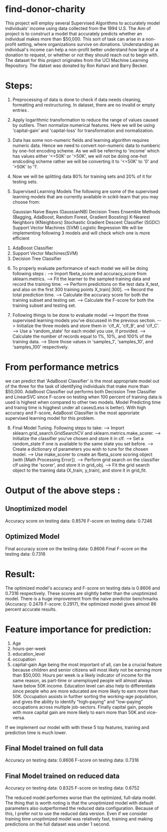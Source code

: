 # find-donor-charity
This project will employ several Supervised Algorithms to accurately model individuals' income using data collected from the 1994 U.S. The Aim of project is to construct a model that accurately predicts whether an individual makes more than $50,000. This sort of task can arise in a non-profit setting, where organizations survive on donations. Understanding an individual's income can help a non-profit better understand how large of a donation to request, or whether or not they should reach out to begin with.
The dataset for this project originates from the UCI Machine Learning Repository. The datset was donated by Ron Kohavi and Barry Becker.

# Steps:
1. Preprocessing of data is done to check if data needs cleaning, formatting and restructuring. In dataset, there are no invalid or empty entries .

2. Apply logarithmic transformation to reduce the range of values caused by outliers. Then normalize numerical features. Here we will be using 'capital-gain' and 'capital-loss' for transformation and normalization.

3. Data has some non-numeric fields and learning algorithm requires numeric data. Hence we need to convert non-numeric data to numberic by one-hot encoding scheme. As we will be referring to 'income' which has values either '<=50K' or '>50K', we will not be doing one-hot endcoding scheme rather we will be converting it to '<=50K' to '0' and '>50K' to '1'.

4. Now we will be splitting data 80% for training sets and 20% of it for testing sets.

5. Supervised Learning Models
    The following are some of the supervised learning models that are currently available in scikit-learn that you may choose     from:

      Gaussian Naive Bayes (GaussianNB)
      Decision Trees
      Ensemble Methods (Bagging, AdaBoost, Random Forest, Gradient Boosting)
      K-Nearest Neighbors (KNeighbors)
      Stochastic Gradient Descent Classifier (SGDC)
      Support Vector Machines (SVM)
      Logistic Regression
We will be implementing  following 3 models and will check which one is more efficient
1) AdaBoost Classifier
2) Support Vector Machines(SVM)
3) Decision Tree Classifier

6. To properly evaluate performance of each model we will be doing following steps :
  --> Import fbeta_score and accuracy_score from sklearn.metrics.
  --> Fit the learner to the sampled training data and record the training time.
  --> Perform predictions on the test data X_test, and also on the first 300 training points X_train[:300].
        --> Record the total prediction time.
  --> Calculate the accuracy score for both the training subset and testing set.
  --> Calculate the F-score for both the training subset and testing set.
  
7. Following things to be done to evaluate model
  --> Import the three supervised learning models you've discussed in the previous section.
  --> Initialize the three models and store them in 'clf_A', 'clf_B', and 'clf_C'.
  --> Use a 'random_state' for each model you use, if provided.
  --> Calculate the number of records equal to 1%, 10%, and 100% of the training data.
  --> Store those values in 'samples_1', 'samples_10', and 'samples_100' respectively.
  
# From performance metrics
we can predict that 'AdaBoost Classifier' is the most appropriate model out of the three for the task of identifying individuals that make more than $50,000. AdaBoost Classifier out performs both Decission Tree Classifier and LinearSVC since F-score on testing when 100 percent of training data is used is highest when compared to other two models. Model Predicting time and trainig time is higghest under all cases(Less is better). With high accuracy and F-score, AdaBoost Classifier is the most approriate supervised learning model for this problem.

8. Final Model Tuning. Following steps to take:
  -->  Import sklearn.grid_search.GridSearchCV and sklearn.metrics.make_scorer.
  --> Initialize the classifier you've chosen and store it in clf.
  --> Set a random_state if one is available to the same state you set before.
  --> Create a dictionary of parameters you wish to tune for the chosen model.
  --> Use make_scorer to create an fbeta_score scoring object (with [Math Processing Error]).
  --> Perform grid search on the classifier clf using the 'scorer', and store it in grid_obj.
  --> Fit the grid search object to the training data (X_train, y_train), and store it in grid_fit.
# Output of the above steps :
Unoptimized model
------
Accuracy score on testing data: 0.8576
F-score on testing data: 0.7246

Optimized Model
------
Final accuracy score on the testing data: 0.8606
Final F-score on the testing data: 0.7316

# Result:
The optimized model's accuracy and F-score on testing data is 0.8606 and 0.7316 respectively. These scores are slightly better than the unoptimized model. There is a huge improvement from the naive predictor benchmarks (Accuracy: 0.2478 F-score: 0.2917), the optimized model gives almost 86 percent accurate results.

# Feature importance for prediction:
1) Age 
2) hours-per-week 
3) education_level 
4) occupation 
5) capital-gain 
Age being the most important of all, can be a crucial feature because children and senior citizens will most likely not be earning more than $50,000. Hours per week is a likely indicator of income for the same reason, as part-time or unemployed people will almost always have below 50K income. Education level can also help to differentiate since people who are more educated are more likely to earn more than 50K. Occupation assists in further sorting the working-age population, and gives the ability to identify "high-paying" and "low-paying" occupations across multiple job-sectors. Finally capital gain, people with more capital gain are more likely to earn more than 50K and vice-versa.

If we implement our model with with these 5 top features, training and prediction time is much lower.

Final Model trained on full data
------
Accuracy on testing data: 0.8606
F-score on testing data: 0.7316

Final Model trained on reduced data
------
Accuracy on testing data: 0.8325
F-score on testing data: 0.6752

The reduced model performes worse than the optimized, full-data model. The thing that is worth noting is that the unoptimized model with default parameters also outperformed the reduced data configuration. Because of this, I prefer not to use the reduced data version. Even if we consider training time unoptimized model was relatively fast, training and making predictions on the full dataset was under 1 second.
